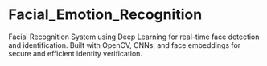 # Facial_Emotion_Recognition
Facial Recognition System using Deep Learning for real-time face detection and identification. Built with OpenCV, CNNs, and face embeddings for secure and efficient identity verification.
